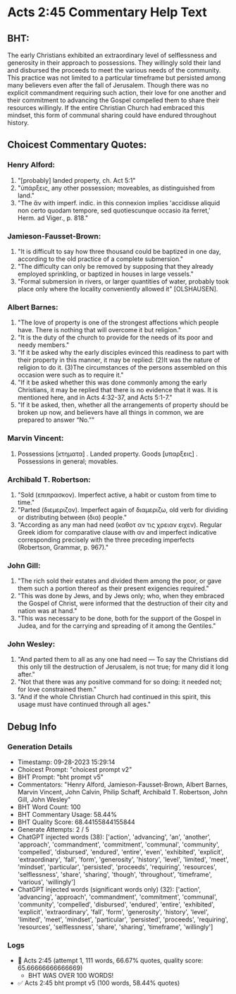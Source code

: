 # Acts 2:45 Commentary Help Text

## BHT:
The early Christians exhibited an extraordinary level of selflessness and generosity in their approach to possessions. They willingly sold their land and disbursed the proceeds to meet the various needs of the community. This practice was not limited to a particular timeframe but persisted among many believers even after the fall of Jerusalem. Though there was no explicit commandment requiring such action, their love for one another and their commitment to advancing the Gospel compelled them to share their resources willingly. If the entire Christian Church had embraced this mindset, this form of communal sharing could have endured throughout history.

## Choicest Commentary Quotes:
### Henry Alford:
1. "[probably] landed property, ch. Act 5:1" 
2. "ὑπάρξεις, any other possession; moveables, as distinguished from land." 
3. "The ἄν with imperf. indic. in this connexion implies 'accidisse aliquid non certo quodam tempore, sed quotiescunque occasio ita ferret,' Herm. ad Viger., p. 818."

### Jamieson-Fausset-Brown:
1. "It is difficult to say how three thousand could be baptized in one day, according to the old practice of a complete submersion."
2. "The difficulty can only be removed by supposing that they already employed sprinkling, or baptized in houses in large vessels."
3. "Formal submersion in rivers, or larger quantities of water, probably took place only where the locality conveniently allowed it" [OLSHAUSEN].

### Albert Barnes:
1. "The love of property is one of the strongest affections which people have. There is nothing that will overcome it but religion."
2. "It is the duty of the church to provide for the needs of its poor and needy members."
3. "If it be asked why the early disciples evinced this readiness to part with their property in this manner, it may be replied: (2)It was the nature of religion to do it. (3)The circumstances of the persons assembled on this occasion were such as to require it."
4. "If it be asked whether this was done commonly among the early Christians, it may be replied that there is no evidence that it was. It is mentioned here, and in Acts 4:32-37, and Acts 5:1-7."
5. "If it be asked, then, whether all the arrangements of property should be broken up now, and believers have all things in common, we are prepared to answer “No.”"

### Marvin Vincent:
1. Possessions [κτηματα] . Landed property. Goods [υπαρξεις] . Possessions in general; movables.

### Archibald T. Robertson:
1. "Sold (επιπρασκον). Imperfect active, a habit or custom from time to time."
2. "Parted  (διεμεριζον). Imperfect again of διαμεριζω, old verb for dividing or distributing between (δια) people."
3. "According as any man had need (καθοτ αν τις χρειαν ειχεν). Regular Greek idiom for comparative clause with αν and imperfect indicative corresponding precisely with the three preceding imperfects (Robertson, Grammar, p. 967)."

### John Gill:
1. "The rich sold their estates and divided them among the poor, or gave them such a portion thereof as their present exigencies required."
2. "This was done by Jews, and by Jews only; who, when they embraced the Gospel of Christ, were informed that the destruction of their city and nation was at hand."
3. "This was necessary to be done, both for the support of the Gospel in Judea, and for the carrying and spreading of it among the Gentiles."

### John Wesley:
1. "And parted them to all as any one had need — To say the Christians did this only till the destruction of Jerusalem, is not true; for many did it long after."
2. "Not that there was any positive command for so doing: it needed not; for love constrained them."
3. "And if the whole Christian Church had continued in this spirit, this usage must have continued through all ages."


## Debug Info
### Generation Details
- Timestamp: 09-28-2023 15:29:14
- Choicest Prompt: "choicest prompt v2"
- BHT Prompt: "bht prompt v5"
- Commentators: "Henry Alford, Jamieson-Fausset-Brown, Albert Barnes, Marvin Vincent, John Calvin, Philip Schaff, Archibald T. Robertson, John Gill, John Wesley"
- BHT Word Count: 100
- BHT Commentary Usage: 58.44%
- BHT Quality Score: 68.44155844155844
- Generate Attempts: 2 / 5
- ChatGPT injected words (38):
	['action', 'advancing', 'an', 'another', 'approach', 'commandment', 'commitment', 'communal', 'community', 'compelled', 'disbursed', 'endured', 'entire', 'even', 'exhibited', 'explicit', 'extraordinary', 'fall', 'form', 'generosity', 'history', 'level', 'limited', 'meet', 'mindset', 'particular', 'persisted', 'proceeds', 'requiring', 'resources', 'selflessness', 'share', 'sharing', 'though', 'throughout', 'timeframe', 'various', 'willingly']
- ChatGPT injected words (significant words only) (32):
	['action', 'advancing', 'approach', 'commandment', 'commitment', 'communal', 'community', 'compelled', 'disbursed', 'endured', 'entire', 'exhibited', 'explicit', 'extraordinary', 'fall', 'form', 'generosity', 'history', 'level', 'limited', 'meet', 'mindset', 'particular', 'persisted', 'proceeds', 'requiring', 'resources', 'selflessness', 'share', 'sharing', 'timeframe', 'willingly']

### Logs
- 🔄 Acts 2:45 (attempt 1, 111 words, 66.67% quotes, quality score: 65.66666666666669) 
	- BHT WAS OVER 100 WORDS!
- ✅ Acts 2:45 bht prompt v5 (100 words, 58.44% quotes)